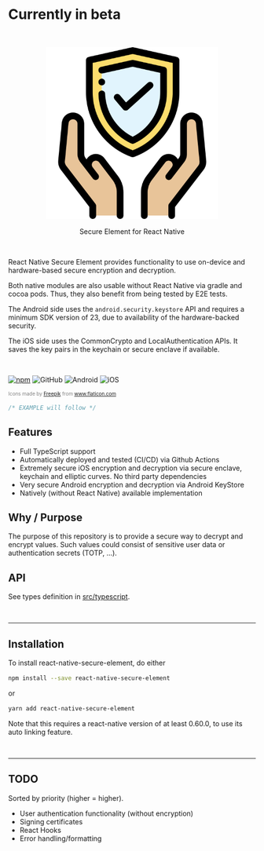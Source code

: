 <h1>Currently in beta</h1>

<p>&nbsp;</p>
<p align="center">
  <img src="logo.png" width="350" title="hover text">
  <p align='center'>Secure Element for React Native</p>
</p>
<p>&nbsp;</p>

<p>

React Native Secure Element provides functionality to use on-device and hardware-based secure encryption and decryption.

Both native modules are also usable without React Native via gradle and cocoa pods. Thus, they also benefit from being tested by E2E tests.

The Android side uses the `android.security.keystore` API and requires a minimum SDK version of 23, due to availability of the hardware-backed security.

The iOS side uses the CommonCrypto and LocalAuthentication APIs. It saves the key pairs in the keychain or secure enclave if available.

</p>

<p>&nbsp;</p>

[![npm](https://img.shields.io/npm/v/react-native-secure-element.svg?style=flat-square)](http://npm.im/react-native-secure-element)
![GitHub](https://img.shields.io/github/license/reime005/react-native-secure-element.svg?style=flat-square)
![Android](https://github.com/reime005/react-native-secure-element/workflows/Android/badge.svg)
![iOS](https://github.com/reime005/react-native-secure-element/workflows/iOS/badge.svg)

<div style="font-size:10px; color: grey">Icons made by <a href="https://www.flaticon.com/authors/freepik" title="Freepik">Freepik</a> from <a href="https://www.flaticon.com/" title="Flaticon">www.flaticon.com</a></div>

```javascript
/* EXAMPLE will follow */
```

## Features

  - Full TypeScript support
  - Automatically deployed and tested (CI/CD) via Github Actions
  - Extremely secure iOS encryption and decryption via secure enclave, keychain and elliptic curves. No third party dependencies
  - Very secure Android encryption and decryption via Android KeyStore
  - Natively (without React Native) available implementation

## Why / Purpose

The purpose of this repository is to provide a secure way to decrypt and encrypt values. Such values could consist of sensitive user data or authentication secrets (TOTP, ...).

## API

See types definition in [src/typescript](./src/typescript/index.d.ts).

<p>&nbsp;</p>

---

## Installation

To install react-native-secure-element, do either

```bash
npm install --save react-native-secure-element
```

or

```bash
yarn add react-native-secure-element
```

Note that this requires a react-native version of at least 0.60.0, to use its auto linking feature.

<p>&nbsp;</p>

---

## TODO

Sorted by priority (higher = higher).

* User authentication functionality (without encryption)
* Signing certificates
* React Hooks
* Error handling/formatting
